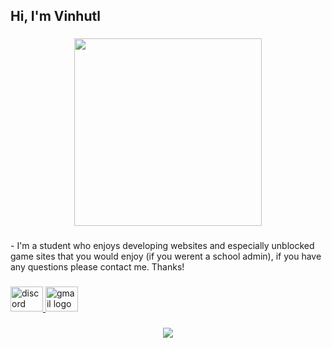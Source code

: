 <h2 align="left">Hi, I'm Vinhutl</h2>

###

<div align="center">
  <img height="300" src="https://media4.giphy.com/media/v1.Y2lkPTc5MGI3NjExYzN4N2l3bHY4MGl3Y3Y5NHZobDcxNTV3cGt3a2dxM3ZmejR5aGpkbSZlcD12MV9pbnRlcm5hbF9naWZfYnlfaWQmY3Q9Zw/MDJ9IbxxvDUQM/giphy.gif"  />
</div>

###

<p align="left">- I'm a student who enjoys developing websites and especially unblocked game sites that you would enjoy (if you werent a school admin), if you have any questions please contact me. Thanks!</p>

###

<div align="left">
  <a href="https://discord.gg/jr3VghZm" target="_blank">
    <img src="https://raw.githubusercontent.com/maurodesouza/profile-readme-generator/master/src/assets/icons/social/discord/default.svg" width="52" height="40" alt="discord logo"  />
  </a>
  <a href="mailto:vinhutlx@gmail.com" target="_blank">
    <img src="https://raw.githubusercontent.com/maurodesouza/profile-readme-generator/master/src/assets/icons/social/gmail/default.svg" width="52" height="40" alt="gmail logo"  />
  </a>
</div>

###

<div align="center">
  <img src="https://profile-counter.glitch.me/vinhutl/count.svg?"  />
</div>

###
